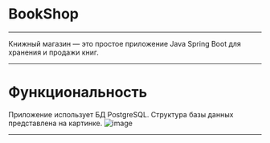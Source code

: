 # BookShop
___
Книжный магазин — это простое приложение Java Spring Boot для хранения и продажи книг.
___
# Функциональность
Приложение использует БД PostgreSQL. Структура базы данных представлена на картинке.
![image](https://user-images.githubusercontent.com/77297261/170550920-94c47b7b-4d87-4044-a1bb-d96cbdc41495.png)
___
